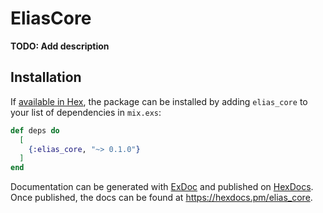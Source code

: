 # EliasCore

**TODO: Add description**

## Installation

If [available in Hex](https://hex.pm/docs/publish), the package can be installed
by adding `elias_core` to your list of dependencies in `mix.exs`:

```elixir
def deps do
  [
    {:elias_core, "~> 0.1.0"}
  ]
end
```

Documentation can be generated with [ExDoc](https://github.com/elixir-lang/ex_doc)
and published on [HexDocs](https://hexdocs.pm). Once published, the docs can
be found at <https://hexdocs.pm/elias_core>.

